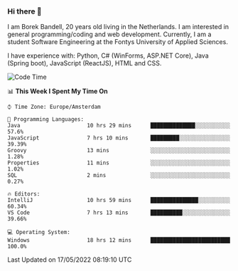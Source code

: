 ### Hi there 👋

I am Borek Bandell, 20 years old living in the Netherlands. I am interested in general programming/coding and web development. Currently, I am a student Software Engineering at the Fontys University of Applied Sciences.

I have experience with: Python, C# (WinForms, ASP.NET Core), Java (Spring boot), JavaScript (ReactJS), HTML and CSS.

<!--START_SECTION:waka-->
![Code Time](http://img.shields.io/badge/Code%20Time-135%20hrs%2044%20mins-blue)

📊 **This Week I Spent My Time On** 

```text
⌚︎ Time Zone: Europe/Amsterdam

💬 Programming Languages: 
Java                     10 hrs 29 mins      ██████████████░░░░░░░░░░░   57.6% 
JavaScript               7 hrs 10 mins       █████████░░░░░░░░░░░░░░░░   39.39% 
Groovy                   13 mins             ░░░░░░░░░░░░░░░░░░░░░░░░░   1.28% 
Properties               11 mins             ░░░░░░░░░░░░░░░░░░░░░░░░░   1.02% 
SQL                      2 mins              ░░░░░░░░░░░░░░░░░░░░░░░░░   0.27%

🔥 Editors: 
IntelliJ                 10 hrs 59 mins      ███████████████░░░░░░░░░░   60.34% 
VS Code                  7 hrs 13 mins       ██████████░░░░░░░░░░░░░░░   39.66%

💻 Operating System: 
Windows                  18 hrs 12 mins      █████████████████████████   100.0%

```


 Last Updated on 17/05/2022 08:19:10 UTC
<!--END_SECTION:waka-->

<!--**tcBorek2002/tcBorek2002** is a ✨ _special_ ✨ repository because its `README.md` (this file) appears on your GitHub profile.

Here are some ideas to get you started:

- 🔭 I’m currently working on ...
- 🌱 I’m currently learning ...
- 👯 I’m looking to collaborate on ...
- 🤔 I’m looking for help with ...
- 💬 Ask me about ...
- 📫 How to reach me: ...
- 😄 Pronouns: ...
- ⚡ Fun fact: ...
-->
